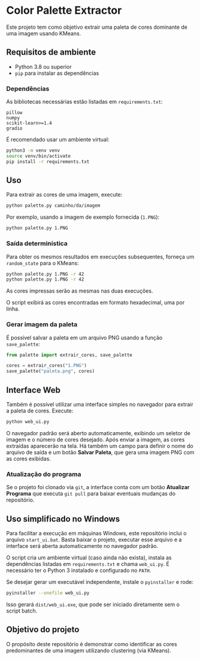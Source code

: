 # Color Palette Extractor

Este projeto tem como objetivo extrair uma paleta de cores dominante de uma imagem usando KMeans.

## Requisitos de ambiente

- Python 3.8 ou superior
- `pip` para instalar as dependências

### Dependências

As bibliotecas necessárias estão listadas em `requirements.txt`:

```
pillow
numpy
scikit-learn>=1.4
gradio
```

É recomendado usar um ambiente virtual:

```bash
python3 -m venv venv
source venv/bin/activate
pip install -r requirements.txt
```

## Uso

Para extrair as cores de uma imagem, execute:

```bash
python palette.py caminho/da/imagem
```

Por exemplo, usando a imagem de exemplo fornecida (`1.PNG`):

```bash
python palette.py 1.PNG
```

### Saída determinística

Para obter os mesmos resultados em execuções subsequentes, forneça um
`random_state` para o KMeans:

```bash
python palette.py 1.PNG -r 42
python palette.py 1.PNG -r 42
```

As cores impressas serão as mesmas nas duas execuções.

O script exibirá as cores encontradas em formato hexadecimal, uma por linha.

### Gerar imagem da paleta

É possível salvar a paleta em um arquivo PNG usando a função `save_palette`:

```python
from palette import extrair_cores, save_palette

cores = extrair_cores("1.PNG")
save_palette("paleta.png", cores)
```

## Interface Web

Também é possível utilizar uma interface simples no navegador para extrair a paleta de cores.
Execute:

```bash
python web_ui.py
```

O navegador padrão será aberto automaticamente, exibindo um seletor de imagem e o número de cores desejado. Após enviar a imagem, as cores extraídas aparecerão na tela. Há também um campo para definir o nome do arquivo de saída e um botão **Salvar Paleta**, que gera uma imagem PNG com as cores exibidas.

### Atualização do programa

Se o projeto foi clonado via `git`, a interface conta com um botão **Atualizar Programa** que executa `git pull` para baixar eventuais mudanças do repositório.

## Uso simplificado no Windows

Para facilitar a execução em máquinas Windows, este repositório inclui o arquivo
`start_ui.bat`. Basta baixar o projeto, executar esse arquivo e a interface será
aberta automaticamente no navegador padrão.

O script cria um ambiente virtual (caso ainda não exista), instala as
dependências listadas em `requirements.txt` e chama `web_ui.py`. É necessário ter
o Python 3 instalado e configurado no `PATH`.

Se desejar gerar um executável independente, instale o `pyinstaller` e rode:

```bash
pyinstaller --onefile web_ui.py
```

Isso gerará `dist/web_ui.exe`, que pode ser iniciado diretamente sem o script
batch.

## Objetivo do projeto

O propósito deste repositório é demonstrar como identificar as cores predominantes de uma imagem utilizando clustering (via KMeans). 
